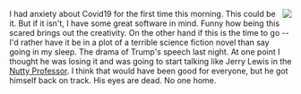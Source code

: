 <img src="http://scripting.com/images/2017/07/09/nixon.png" border="0" align="right">I had anxiety about Covid19 for the first time this morning. This could be it. But if it isn't, I have some great software in mind. Funny how being this scared brings out the creativity. On the other hand if this is the time to go -- I'd rather have it be in a plot of a terrible science fiction novel than say going in my sleep. The drama of Trump's speech last night. At one point I thought he was losing it and was going to start talking like Jerry Lewis in the <a href="https://youtu.be/neEe1itDC_k?t=320">Nutty Professor</a>. I think that would have been good for everyone, but he got himself back on track. His eyes are dead. No one home. 
